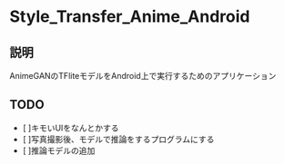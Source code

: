 # Style_Transfer_Anime_Android

## 説明
AnimeGANのTFliteモデルをAndroid上で実行するためのアプリケーション

## TODO
- [ ]キモいUIをなんとかする
- [ ]写真撮影後、モデルで推論をするプログラムにする
- [ ]推論モデルの追加
